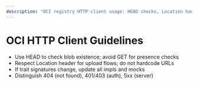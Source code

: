 ```yaml
---
description: "OCI registry HTTP client usage: HEAD checks, Location handling, status codes"
---
```


# OCI HTTP Client Guidelines

- Use HEAD to check blob existence; avoid GET for presence checks
- Respect Location header for upload flows; do not hardcode URLs
- If trait signatures change, update all impls and mocks
- Distinguish 404 (not found), 401/403 (auth), 5xx (server)
